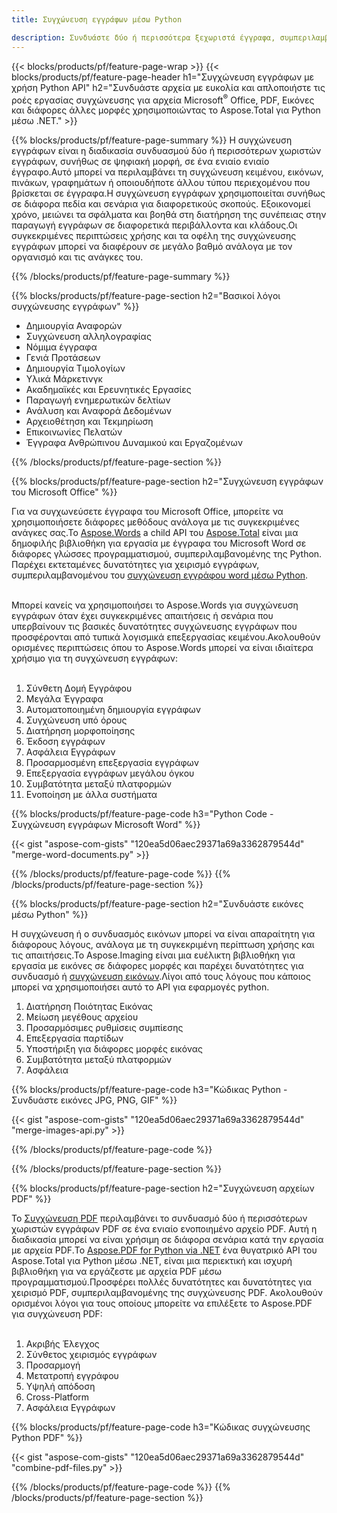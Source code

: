 ```yaml
---
title: Συγχώνευση εγγράφων μέσω Python

description: Συνδυάστε δύο ή περισσότερα ξεχωριστά έγγραφα, συμπεριλαμβανομένων των Microsoft Word, Excel, PowerPoint, PDF και Εικόνες μέσω της εφαρμογής Python.Δοκιμάστε τα αποτελέσματα συγχώνευσης online μέσω της εφαρμογής.
---
```


{{< blocks/products/pf/feature-page-wrap >}}
{{< blocks/products/pf/feature-page-header h1="Συγχώνευση εγγράφων με χρήση Python API" h2="Συνδυάστε αρχεία με ευκολία και απλοποιήστε τις ροές εργασίας συγχώνευσης για αρχεία Microsoft<sup>&reg;</sup> Office, PDF, Εικόνες και διάφορες άλλες μορφές χρησιμοποιώντας το Aspose.Total για Python μέσω .NET." >}}

{{% blocks/products/pf/feature-page-summary %}}
Η συγχώνευση εγγράφων είναι η διαδικασία συνδυασμού δύο ή περισσότερων χωριστών εγγράφων, συνήθως σε ψηφιακή μορφή, σε ένα ενιαίο ενιαίο έγγραφο.Αυτό μπορεί να περιλαμβάνει τη συγχώνευση κειμένου, εικόνων, πινάκων, γραφημάτων ή οποιουδήποτε άλλου τύπου περιεχομένου που βρίσκεται σε έγγραφα.Η συγχώνευση εγγράφων χρησιμοποιείται συνήθως σε διάφορα πεδία και σενάρια για διαφορετικούς σκοπούς. Εξοικονομεί χρόνο, μειώνει τα σφάλματα και βοηθά στη διατήρηση της συνέπειας στην παραγωγή εγγράφων σε διαφορετικά περιβάλλοντα και κλάδους.Οι συγκεκριμένες περιπτώσεις χρήσης και τα οφέλη της συγχώνευσης εγγράφων μπορεί να διαφέρουν σε μεγάλο βαθμό ανάλογα με τον οργανισμό και τις ανάγκες του.

{{% /blocks/products/pf/feature-page-summary  %}}

{{% blocks/products/pf/feature-page-section  h2="Βασικοί λόγοι συγχώνευσης εγγράφων" %}}

- Δημιουργία Αναφορών
- Συγχώνευση αλληλογραφίας
- Νόμιμα έγγραφα
- Γενιά Προτάσεων
- Δημιουργία Τιμολογίων
- Υλικά Μάρκετινγκ
- Ακαδημαϊκές και Ερευνητικές Εργασίες
- Παραγωγή ενημερωτικών δελτίων
- Ανάλυση και Αναφορά Δεδομένων
- Αρχειοθέτηση και Τεκμηρίωση
- Επικοινωνίες Πελατών
- Έγγραφα Ανθρώπινου Δυναμικού και Εργαζομένων

{{% /blocks/products/pf/feature-page-section %}}

{{% blocks/products/pf/feature-page-section  h2="Συγχώνευση εγγράφων του Microsoft Office" %}}

Για να συγχωνεύσετε έγγραφα του Microsoft Office, μπορείτε να χρησιμοποιήσετε διάφορες μεθόδους ανάλογα με τις συγκεκριμένες ανάγκες σας.Το [Aspose.Words](https://products.aspose.com/words/family/) a child API του [Aspose.Total](https://products.aspose.com/total/family/) είναι μια δημοφιλής βιβλιοθήκη για εργασία με έγγραφα του Microsoft Word σε διάφορες γλώσσες προγραμματισμού, συμπεριλαμβανομένης της Python. Παρέχει εκτεταμένες δυνατότητες για χειρισμό εγγράφων, συμπεριλαμβανομένου του [συγχώνευση εγγράφου word μέσω Python](https://products.aspose.com/total/python-net/merge/word/).<br /><br />

Μπορεί κανείς να χρησιμοποιήσει το Aspose.Words για συγχώνευση εγγράφων όταν έχει συγκεκριμένες απαιτήσεις ή σενάρια που υπερβαίνουν τις βασικές δυνατότητες συγχώνευσης εγγράφων που προσφέρονται από τυπικά λογισμικά επεξεργασίας κειμένου.Ακολουθούν ορισμένες περιπτώσεις όπου το Aspose.Words μπορεί να είναι ιδιαίτερα χρήσιμο για τη συγχώνευση εγγράφων:<br /><br />

1. Σύνθετη Δομή Εγγράφου<br />
2. Μεγάλα Έγγραφα<br />
3. Αυτοματοποιημένη δημιουργία εγγράφων<br />
4. Συγχώνευση υπό όρους<br />
5. Διατήρηση μορφοποίησης<br />
6. Έκδοση εγγράφων<br />
7. Ασφάλεια Εγγράφων<br />
8. Προσαρμοσμένη επεξεργασία εγγράφων<br />
9. Επεξεργασία εγγράφων μεγάλου όγκου<br />
10. Συμβατότητα μεταξύ πλατφορμών<br />
11. Ενοποίηση με άλλα συστήματα<br />


{{% blocks/products/pf/feature-page-code h3="Python Code - Συγχώνευση εγγράφων Microsoft Word" %}}

{{< gist "aspose-com-gists" "120ea5d06aec29371a69a3362879544d" "merge-word-documents.py" >}}

{{% /blocks/products/pf/feature-page-code  %}}
{{% /blocks/products/pf/feature-page-section %}}

{{% blocks/products/pf/feature-page-section  h2="Συνδυάστε εικόνες μέσω Python" %}}

Η συγχώνευση ή ο συνδυασμός εικόνων μπορεί να είναι απαραίτητη για διάφορους λόγους, ανάλογα με τη συγκεκριμένη περίπτωση χρήσης και τις απαιτήσεις.Το Aspose.Imaging είναι μια ευέλικτη βιβλιοθήκη για εργασία με εικόνες σε διάφορες μορφές και παρέχει δυνατότητες για συνδυασμό ή [συγχώνευση εικόνων](https://products.aspose.com/total/python-net/merge/image/).Λίγοι από τους λόγους που κάποιος μπορεί να χρησιμοποιήσει αυτό το API για εφαρμογές python.<br />

1. Διατήρηση Ποιότητας Εικόνας
1. Μείωση μεγέθους αρχείου
1. Προσαρμόσιμες ρυθμίσεις συμπίεσης
1. Επεξεργασία παρτίδων
1. Υποστήριξη για διάφορες μορφές εικόνας
1. Συμβατότητα μεταξύ πλατφορμών 
1. Ασφάλεια

{{% blocks/products/pf/feature-page-code h3="Κώδικας Python - Συνδυάστε εικόνες JPG, PNG, GIF" %}}

{{< gist "aspose-com-gists" "120ea5d06aec29371a69a3362879544d" "merge-images-api.py" >}}

{{% /blocks/products/pf/feature-page-code  %}}

{{% /blocks/products/pf/feature-page-section %}}

{{% blocks/products/pf/feature-page-section  h2="Συγχώνευση αρχείων PDF" %}}

Το [Συγχώνευση PDF](https://products.aspose.com/total/python-net/merge/pdf/) περιλαμβάνει το συνδυασμό δύο ή περισσότερων χωριστών εγγράφων PDF σε ένα ενιαίο ενοποιημένο αρχείο PDF. Αυτή η διαδικασία μπορεί να είναι χρήσιμη σε διάφορα σενάρια κατά την εργασία με αρχεία PDF.Το [Aspose.PDF for Python via .NET](https://products.aspose.com/pdf/python-net/) ένα θυγατρικό API του Aspose.Total για Python μέσω .NET, είναι μια περιεκτική και ισχυρή βιβλιοθήκη για να εργάζεστε με αρχεία PDF μέσω προγραμματισμού.Προσφέρει πολλές δυνατότητες και δυνατότητες για χειρισμό PDF, συμπεριλαμβανομένης της συγχώνευσης PDF. Ακολουθούν ορισμένοι λόγοι για τους οποίους μπορείτε να επιλέξετε το Aspose.PDF για συγχώνευση PDF:
<br /><br />

1. Ακριβής Έλεγχος
1. Σύνθετος χειρισμός εγγράφων
1. Προσαρμογή
1. Μετατροπή εγγράφου
1. Υψηλή απόδοση
1. Cross-Platform
1. Ασφάλεια Εγγράφων

{{% blocks/products/pf/feature-page-code h3="Κώδικας συγχώνευσης Python PDF" %}}

{{< gist "aspose-com-gists" "120ea5d06aec29371a69a3362879544d" "combine-pdf-files.py" >}}

{{% /blocks/products/pf/feature-page-code  %}}
{{% /blocks/products/pf/feature-page-section %}}